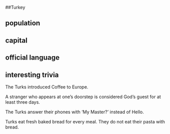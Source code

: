 ##Turkey
## population


## capital

 
## official language


## interesting trivia

The Turks introduced Coffee to Europe.

A stranger who appears at one’s doorstep is considered God’s guest for at least three days.

The Turks answer their phones with ‘My Master?’ instead of Hello.

Turks eat fresh baked bread for every meal. They do not eat their pasta with bread.


